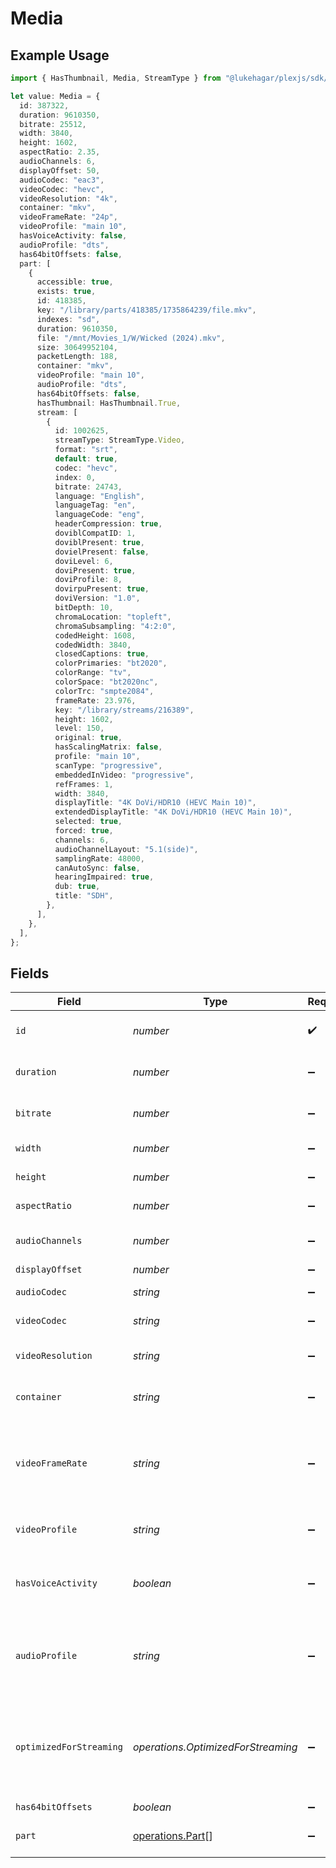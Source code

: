# Media

## Example Usage

```typescript
import { HasThumbnail, Media, StreamType } from "@lukehagar/plexjs/sdk/models/operations";

let value: Media = {
  id: 387322,
  duration: 9610350,
  bitrate: 25512,
  width: 3840,
  height: 1602,
  aspectRatio: 2.35,
  audioChannels: 6,
  displayOffset: 50,
  audioCodec: "eac3",
  videoCodec: "hevc",
  videoResolution: "4k",
  container: "mkv",
  videoFrameRate: "24p",
  videoProfile: "main 10",
  hasVoiceActivity: false,
  audioProfile: "dts",
  has64bitOffsets: false,
  part: [
    {
      accessible: true,
      exists: true,
      id: 418385,
      key: "/library/parts/418385/1735864239/file.mkv",
      indexes: "sd",
      duration: 9610350,
      file: "/mnt/Movies_1/W/Wicked (2024).mkv",
      size: 30649952104,
      packetLength: 188,
      container: "mkv",
      videoProfile: "main 10",
      audioProfile: "dts",
      has64bitOffsets: false,
      hasThumbnail: HasThumbnail.True,
      stream: [
        {
          id: 1002625,
          streamType: StreamType.Video,
          format: "srt",
          default: true,
          codec: "hevc",
          index: 0,
          bitrate: 24743,
          language: "English",
          languageTag: "en",
          languageCode: "eng",
          headerCompression: true,
          doviblCompatID: 1,
          doviblPresent: true,
          dovielPresent: false,
          doviLevel: 6,
          doviPresent: true,
          doviProfile: 8,
          dovirpuPresent: true,
          doviVersion: "1.0",
          bitDepth: 10,
          chromaLocation: "topleft",
          chromaSubsampling: "4:2:0",
          codedHeight: 1608,
          codedWidth: 3840,
          closedCaptions: true,
          colorPrimaries: "bt2020",
          colorRange: "tv",
          colorSpace: "bt2020nc",
          colorTrc: "smpte2084",
          frameRate: 23.976,
          key: "/library/streams/216389",
          height: 1602,
          level: 150,
          original: true,
          hasScalingMatrix: false,
          profile: "main 10",
          scanType: "progressive",
          embeddedInVideo: "progressive",
          refFrames: 1,
          width: 3840,
          displayTitle: "4K DoVi/HDR10 (HEVC Main 10)",
          extendedDisplayTitle: "4K DoVi/HDR10 (HEVC Main 10)",
          selected: true,
          forced: true,
          channels: 6,
          audioChannelLayout: "5.1(side)",
          samplingRate: 48000,
          canAutoSync: false,
          hearingImpaired: true,
          dub: true,
          title: "SDH",
        },
      ],
    },
  ],
};
```

## Fields

| Field                                                                              | Type                                                                               | Required                                                                           | Description                                                                        | Example                                                                            |
| ---------------------------------------------------------------------------------- | ---------------------------------------------------------------------------------- | ---------------------------------------------------------------------------------- | ---------------------------------------------------------------------------------- | ---------------------------------------------------------------------------------- |
| `id`                                                                               | *number*                                                                           | :heavy_check_mark:                                                                 | Unique media identifier.                                                           | 387322                                                                             |
| `duration`                                                                         | *number*                                                                           | :heavy_minus_sign:                                                                 | Duration of the media in milliseconds.                                             | 9610350                                                                            |
| `bitrate`                                                                          | *number*                                                                           | :heavy_minus_sign:                                                                 | Bitrate in bits per second.                                                        | 25512                                                                              |
| `width`                                                                            | *number*                                                                           | :heavy_minus_sign:                                                                 | Video width in pixels.                                                             | 3840                                                                               |
| `height`                                                                           | *number*                                                                           | :heavy_minus_sign:                                                                 | Video height in pixels.                                                            | 1602                                                                               |
| `aspectRatio`                                                                      | *number*                                                                           | :heavy_minus_sign:                                                                 | Aspect ratio of the video.                                                         | 2.35                                                                               |
| `audioChannels`                                                                    | *number*                                                                           | :heavy_minus_sign:                                                                 | Number of audio channels.                                                          | 6                                                                                  |
| `displayOffset`                                                                    | *number*                                                                           | :heavy_minus_sign:                                                                 | N/A                                                                                | 50                                                                                 |
| `audioCodec`                                                                       | *string*                                                                           | :heavy_minus_sign:                                                                 | Audio codec used.                                                                  | eac3                                                                               |
| `videoCodec`                                                                       | *string*                                                                           | :heavy_minus_sign:                                                                 | Video codec used.                                                                  | hevc                                                                               |
| `videoResolution`                                                                  | *string*                                                                           | :heavy_minus_sign:                                                                 | Video resolution (e.g., 4k).                                                       | 4k                                                                                 |
| `container`                                                                        | *string*                                                                           | :heavy_minus_sign:                                                                 | File container type.                                                               | mkv                                                                                |
| `videoFrameRate`                                                                   | *string*                                                                           | :heavy_minus_sign:                                                                 | Frame rate of the video. Values found include NTSC, PAL, 24p<br/>                  | 24p                                                                                |
| `videoProfile`                                                                     | *string*                                                                           | :heavy_minus_sign:                                                                 | Video profile (e.g., main 10).                                                     | main 10                                                                            |
| `hasVoiceActivity`                                                                 | *boolean*                                                                          | :heavy_minus_sign:                                                                 | Indicates whether voice activity is detected.                                      | false                                                                              |
| `audioProfile`                                                                     | *string*                                                                           | :heavy_minus_sign:                                                                 | The audio profile used for the media (e.g., DTS, Dolby Digital, etc.).             | dts                                                                                |
| `optimizedForStreaming`                                                            | *operations.OptimizedForStreaming*                                                 | :heavy_minus_sign:                                                                 | Has this media been optimized for streaming. NOTE: This can be 0, 1, false or true |                                                                                    |
| `has64bitOffsets`                                                                  | *boolean*                                                                          | :heavy_minus_sign:                                                                 | N/A                                                                                | false                                                                              |
| `part`                                                                             | [operations.Part](../../../sdk/models/operations/part.md)[]                        | :heavy_minus_sign:                                                                 | An array of parts for this media item.                                             |                                                                                    |